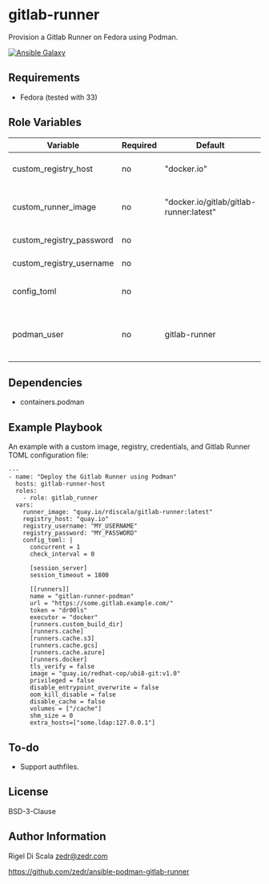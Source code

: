 gitlab-runner
=========

Provision a Gitlab Runner on Fedora using Podman.

[![Ansible Galaxy](https://img.shields.io/badge/ansible--galaxy-gitlab--runner-blue.svg)](https://galaxy.ansible.com/zedr/gitlab_runner)

Requirements
------------

 - Fedora (tested with 33)

Role Variables
--------------

| Variable                | Required | Default | Choices                   | Comments                                 |
|-------------------------|----------|---------|---------------------------|------------------------------------------|
| custom_registry_host | no | "docker.io" | | The FQDN host of a custom container registry, e.g. quay.io . |
| custom_runner_image  | no | "docker.io/gitlab/gitlab-runner:latest" | | The name of a custom container image, e.g. quay.io/myrepo/gitlab-runner:latest . |
| custom_registry_password | no | | | The password used to sign in to the registry. |
| custom_registry_username | no | | | The username used to sign in to the registry. |
| config_toml | no | | | The content of the `config.toml` file to use for the Runner. |
| podman_user | no | gitlab-runner | | The name of the unprivileged Linux user that will run the container. Will be added if not present. |

Dependencies
------------

 - containers.podman

Example Playbook
----------------

An example with a custom image, registry, credentials, and Gitlab Runner TOML
configuration file:

    ---
    - name: "Deploy the Gitlab Runner using Podman"
      hosts: gitlab-runner-host
      roles:
        - role: gitlab_runner
      vars:
        runner_image: "quay.io/rdiscala/gitlab-runner:latest"
        registry_host: "quay.io"
        registry_username: "MY_USERNAME"
        registry_password: "MY_PASSWORD"
        config_toml: |
          concurrent = 1
          check_interval = 0

          [session_server]
          session_timeout = 1800

          [[runners]]
          name = "gitlan-runner-podman"
          url = "https://some.gitlab.example.com/"
          token = "dr00ls"
          executor = "docker"
          [runners.custom_build_dir]
          [runners.cache]
          [runners.cache.s3]
          [runners.cache.gcs]
          [runners.cache.azure]
          [runners.docker]
          tls_verify = false
          image = "quay.io/redhat-cop/ubi8-git:v1.0"
          privileged = false
          disable_entrypoint_overwrite = false
          oom_kill_disable = false
          disable_cache = false
          volumes = ["/cache"]
          shm_size = 0
          extra_hosts=["some.ldap:127.0.0.1"]

To-do
-----

* Support authfiles.

License
-------

BSD-3-Clause

Author Information
------------------

Rigel Di Scala <zedr@zedr.com>

https://github.com/zedr/ansible-podman-gitlab-runner
